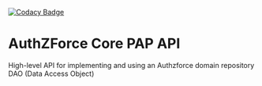 [![Codacy Badge](https://api.codacy.com/project/badge/Grade/69a1e5b498014f2995586942551fbc7b)](https://www.codacy.com/app/coder103/authzforce-ce-core-pap-api?utm_source=github.com&amp;utm_medium=referral&amp;utm_content=authzforce/core-pap-api&amp;utm_campaign=Badge_Grade)

# AuthZForce Core PAP API
High-level API for implementing and using an Authzforce domain repository DAO (Data Access Object)

